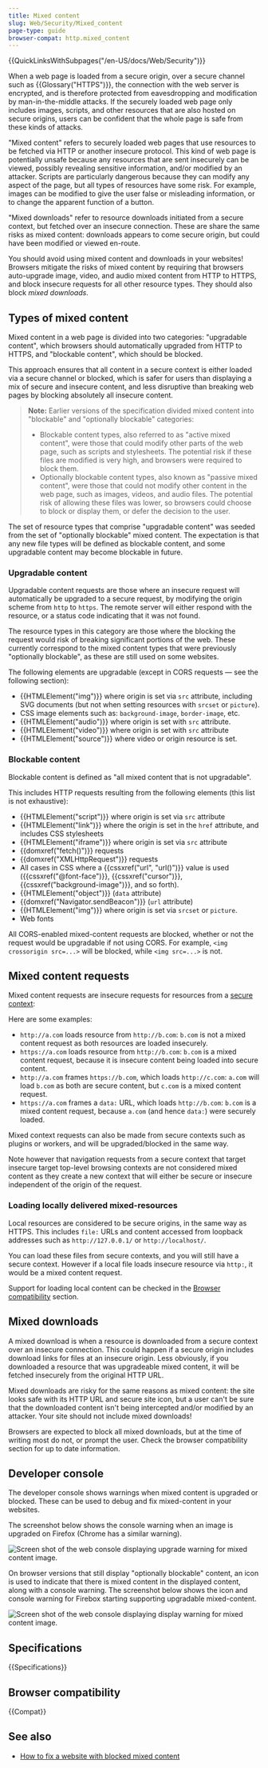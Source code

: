 ```yaml
---
title: Mixed content
slug: Web/Security/Mixed_content
page-type: guide
browser-compat: http.mixed_content
---
```


{{QuickLinksWithSubpages("/en-US/docs/Web/Security")}}

When a web page is loaded from a secure origin, over a secure channel such as {{Glossary("HTTPS")}}, the connection with the web server is encrypted, and is therefore protected from eavesdropping and modification by man-in-the-middle attacks.
If the securely loaded web page only includes images, scripts, and other resources that are also hosted on secure origins, users can be confident that the whole page is safe from these kinds of attacks.

"Mixed content" refers to securely loaded web pages that use resources to be fetched via HTTP or another insecure protocol.
This kind of web page is potentially unsafe because any resources that are sent insecurely can be viewed, possibly revealing sensitive information, and/or modified by an attacker.
Scripts are particularly dangerous because they can modify any aspect of the page, but all types of resources have some risk.
For example, images can be modified to give the user false or misleading information, or to change the apparent function of a button.

"Mixed downloads" refer to resource downloads initiated from a secure context, but fetched over an insecure connection.
These are share the same risks as mixed content: downloads appears to come secure origin, but could have been modified or viewed en-route.

You should avoid using mixed content and downloads in your websites!
Browsers mitigate the risks of mixed content by requiring that browsers auto-upgrade image, video, and audio mixed content from HTTP to HTTPS, and block insecure requests for all other resource types.
They should also block _mixed downloads_.

## Types of mixed content

Mixed content in a web page is divided into two categories: "upgradable content", which browsers should automatically upgraded from HTTP to HTTPS, and "blockable content", which should be blocked.

This approach ensures that all content in a secure context is either loaded via a secure channel or blocked, which is safer for users than displaying a mix of secure and insecure content, and less disruptive than breaking web pages by blocking absolutely all insecure content.

> **Note:** Earlier versions of the specification divided mixed content into "blockable" and "optionally blockable" categories:
>
> - Blockable content types, also referred to as "active mixed content", were those that could modify other parts of the web page, such as scripts and stylesheets.
>   The potential risk if these files are modified is very high, and browsers were required to block them.
> - Optionally blockable content types, also known as "passive mixed content", were those that could not modify other content in the web page, such as images, videos, and audio files.
>   The potential risk of allowing these files was lower, so browsers could choose to block or display them, or defer the decision to the user.

The set of resource types that comprise "upgradable content" was seeded from the set of "optionally blockable" mixed content.
The expectation is that any new file types will be defined as blockable content, and some upgradable content may become blockable in future.

### Upgradable content

Upgradable content requests are those where an insecure request will automatically be upgraded to a secure request, by modifying the origin scheme from `http` to `https`.
The remote server will either respond with the resource, or a status code indicating that it was not found.

The resource types in this category are those where the blocking the request would risk of breaking significant portions of the web.
These currently correspond to the mixed content types that were previously "optionally blockable", as these are still used on some websites.

The following elements are upgradable (except in CORS requests — see the following section):

- {{HTMLElement("img")}} where origin is set via `src` attribute, including SVG documents (but not when setting resources with `srcset` or `picture`).
- CSS image elements such as: `background-image`, `border-image`, etc.
- {{HTMLElement("audio")}} where origin is set with `src` attribute.
- {{HTMLElement("video")}} where origin is set with `src` attribute
- {{HTMLElement("source")}} where video or origin resource is set.

### Blockable content

Blockable content is defined as "all mixed content that is not upgradable".

This includes HTTP requests resulting from the following elements (this list is not exhaustive):

- {{HTMLElement("script")}} where origin is set via `src` attribute
- {{HTMLElement("link")}} where the origin is set in the `href` attribute, and includes CSS stylesheets
- {{HTMLElement("iframe")}} where origin is set via `src` attribute
- {{domxref("fetch()")}} requests
- {{domxref("XMLHttpRequest")}} requests
- All cases in CSS where a {{cssxref("url", "url()")}} value is used ({{cssxref("@font-face")}}, {{cssxref("cursor")}}, {{cssxref("background-image")}}, and so forth).
- {{HTMLElement("object")}} (`data` attribute)
- {{domxref("Navigator.sendBeacon")}} (`url` attribute)
- {{HTMLElement("img")}} where origin is set via `srcset` or `picture`.
- Web fonts

All CORS-enabled mixed-content requests are blocked, whether or not the request would be upgradable if not using CORS.
For example, `<img crossorigin src=...>` will be blocked, while `<img src=...>` is not.

## Mixed content requests

Mixed content requests are insecure requests for resources from a [secure context](/en-US/docs/Web/Security/Secure_Contexts):

Here are some examples:

- `http://a.com` loads resource from `http://b.com`: `b.com` is not a mixed content request as both resources are loaded insecurely.
- `https://a.com` loads resource from `http://b.com`: `b.com` is a mixed content request, because it is insecure content being loaded into secure content.
- `http://a.com` frames `https://b.com`, which loads `http://c.com`: `a.com` will load `b.com` as both are secure content, but `c.com` is a mixed content request.
- `https://a.com` frames a `data:` URL, which loads `http://b.com`: `b.com` is a mixed content request, because `a.com` (and hence `data:`) were securely loaded.

Mixed context requests can also be made from secure contexts such as plugins or workers, and will be upgraded/blocked in the same way.

Note however that navigation requests from a secure context that target insecure target top-level browsing contexts are not considered mixed content as they create a new context that will either be secure or insecure independent of the origin of the request.

### Loading locally delivered mixed-resources

Local resources are considered to be secure origins, in the same way as HTTPS.
This includes `file:` URLs and content accessed from loopback addresses such as `http://127.0.0.1/` or `http://localhost/`.

You can load these files from secure contexts, and you will still have a secure context.
However if a local file loads insecure resource via `http:`, it would be a mixed content request.

Support for loading local content can be checked in the [Browser compatibility](#browser-compatibility) section.

## Mixed downloads

A mixed download is when a resource is downloaded from a secure context over an insecure connection.
This could happen if a secure origin includes download links for files at an insecure origin.
Less obviously, if you downloaded a resource that was upgradeable mixed content, it will be fetched insecurely from the original HTTP URL.

Mixed downloads are risky for the same reasons as mixed content: the site looks safe with its HTTP URL and secure site icon, but a user can't be sure that the downloaded content isn't being intercepted and/or modified by an attacker.
Your site should not include mixed downloads!

Browsers are expected to block all mixed downloads, but at the time of writing most do not, or prompt the user.
Check the browser compatibility section for up to date information.

## Developer console

The developer console shows warnings when mixed content is upgraded or blocked.
These can be used to debug and fix mixed-content in your websites.

The screenshot below shows the console warning when an image is upgraded on Firefox (Chrome has a similar warning).

![Screen shot of the web console displaying upgrade warning for mixed content image.](mixed_content_console_upgradable.png)

On browser versions that still display "optionally blockable" content, an icon is used to indicate that there is mixed content in the displayed content, along with a console warning.
The screenshot below shows the icon and console warning for Firebox starting supporting upgradable mixed-content.

![Screen shot of the web console displaying display warning for mixed content image.](mixed_content_console_displayed.png)

## Specifications

{{Specifications}}

## Browser compatibility

{{Compat}}

## See also

- [How to fix a website with blocked mixed content](/en-US/docs/Web/Security/Mixed_content/How_to_fix_website_with_mixed_content)
